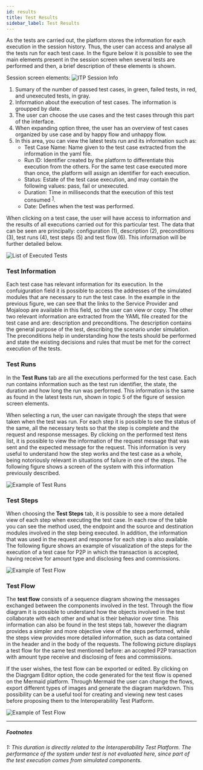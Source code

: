 ```yaml
--- 
id: results
title: Test Results
sidebar_label: Test Results
--- 
```


As the tests are carried out, the platform stores the information for each execution in the session history. Thus, the user can access and analyse all the tests run for each test case. In the figure below it is possible to see the main elements  present in the session screen when several tests are performed and then, a brief description of these elements is shown.

Session screen elements:
![ITP Session Info](/interop-docs/img/testsmainscreen.png)

1. Sumary of the number of passed test cases, in green, failed tests, in red, and unexecuted tests, in gray.
2. Information about the execution of test cases. The information is groupped by date. 
3. The user can choose the use cases and the test cases through this part of the interface.
4. When expanding option three, the user has an overview of test cases organized by use case and by happy flow and unhappy flow.
5. In this area, you can view the latest tests run and its information such as:
    - Test Case Name: Name given to the test case extracted from the information in the yaml file.
    - Run ID: Identifier created by the platform to differentiate this execution from the others. For the same test case executed more than once, the platform will assign an identifier for each execution.
    - Status: Estate of the test case execution, and may contain the following values: pass, fail or unexecuted.
    - Duration: Time in milliseconds that the execution of this test consumed <sup>[1](#testduration)</sup>.
    - Date: Defines when the test was performed.

When clicking on a test case, the user will have access to information and the results of all executions carried out for this particular test. The data that can be seen are principally: configuration (1), description (2), preconditions (3), test runs (4), test steps (5) and test flow (6). This information will be further detailed below.

![List of Executed Tests](/interop-docs/img/runlist.png)

### Test Information

Each test case has relevant information for its execution. In the confuiguration field it is possible to access the addresses of the simulated modules that are necessary to run the test case. In the example in the previous figure, we can see that the links to the Service Provider and Mojaloop are available in this field, so the user can view or copy. The other two relevant information are extracted from the YAML file created for the test case and are: description and preconditions. The description contains the general purpose of the test, describing the scenario under simulation. The preconditions help in understanding how the tests should be performed and state the existing decisions and rules that must be met for the correct execution of the tests.

### Test Runs

In the **Test Runs** tab are all the executions performed for the test case. Each run contains information such as the test run identifier, the state, the duration and how long the run was performed. This information is the same as found in the latest tests run, shown in topic 5 of the figure of session screen elements.

When selecting a run, the user can navigate through the steps that were taken when the test was run. For each step it is possible to see the status of the same, all the necessary tests so that the step is complete and the request and response messages. By clicking on the performed test itens list, it is possible to view the information of the request message that was sent and the expected message for the request. This information is very useful to understand how the step works and the test case as a whole, being notoriously relevant in situations of failure in one of the steps. The following figure shows a screen of the system with this information previously described.

![Example of Test Runs](/interop-docs/img/testruns.png)

### Test Steps

When choosing the **Test Steps** tab, it is possible to see a more detailed view of each step when executing the test case. In each row of the table you can see the method used, the endpoint and the source and destination modules involved in the step being executed. In addition, the information that was used in the request and response for each step is also available. The following figure shows an example of visualization of the steps for the execution of a test case for P2P in which the transaction is accepted, having receive for amount type and disclosing fees and commissions.

![Example of Test Flow](/interop-docs/img/teststeps.png)

### Test Flow

The **test flow** consists of a sequence diagram showing the messages exchanged between the components involved in the test. Through the flow diagram it is possible to understand how the objects involved in the test collaborate with each other and what is their behavior over time. This information can also be found in the test steps tab, however the diagram provides a simpler and more objective view of the steps performed, while the steps view provides more detailed information, such as data contained in the header and in the body of the requests. The following picture displays a test flow for the same test mentioned before: an accepted P2P transaction with amount type receive and disclosing of fees and commissions.

If the user wishes, the test flow can be exported or edited. By clicking on the Diagrgam Editor option, the code generated for the test flow is opened on the Mermaid platform. Through Mermaid the user can change the flows, export different types of images and generate the diagram markdown. This possibility can be a useful tool for creating and viewing new test cases before proposing them to the Interoperability Test Platform.

![Example of Test Flow](/interop-docs/img/testflow.png)

---

##### Footnotes

###### <a name="testduration">1</a>: This duration is directly related to the Interoperability Test Platform. The performance of the system under test is not evaluated here, since part of the test execution comes from simulated components.
